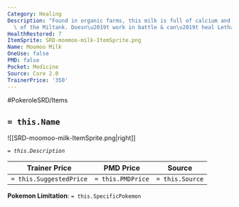 ```yaml
---
Category: Healing
Description: "Found in organic farms, this milk is full of calcium and is right out\
  \ of the Miltank. Doesn\u2019t work in battle & can\u2019t heal Lethal."
HealthRestored: 7
ItemSprite: SRD-moomoo-milk-ItemSprite.png
Name: Moomoo Milk
OneUse: false
PMD: false
Pocket: Medicine
Source: Core 2.0
TrainerPrice: '350'
---
```


#PokeroleSRD/Items

## `= this.Name`

![[SRD-moomoo-milk-ItemSprite.png|right]]

*`= this.Description`*

| Trainer Price           | PMD Price         | Source | 
| ----------------------- | ----------------- | ------ |
| `= this.SuggestedPrice` | `= this.PMDPrice` | `= this.Source`

**Pokemon Limitation**: `= this.SpecificPokemon`
